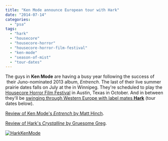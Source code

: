 ```yaml
---
title: "Ken Mode announce European tour with Hark"
date: "2014-07-14"
categories: 
  - "psa"
tags: 
  - "hark"
  - "housecore"
  - "housecore-horror"
  - "housecore-horror-film-festival"
  - "ken-mode"
  - "season-of-mist"
  - "tour-dates"
---
```


The guys in **Ken Mode** are having a busy year following the success of  their Juno-nominated 2013 album, _Entrench_. The last of their live summer prairie dates falls on July at the in Winnipeg. They're scheduled to play the [Housecore Horror Film Festival](http://housecorehorrorfilmfestival.com/) in Austin, Texas in October. And in between they'll be [swinging through Western Europe with label mates **Hark**](http://seasonofmist.tumblr.com/post/91584304780/critically-acclaimed-power-trio-harkband-has) (tour dates below).

[Review of Ken Mode's _Entrench_ by Matt Hinch](https://hellbound.ca/2013/03/ken-mode-entrench/).

[Review of Hark's _Crystalline_ by Gruesome Greg](https://hellbound.ca/2014/04/hark-crystalline/).

[![HarkKenMode](https://hellbound.ca/wp-content/uploads/2014/07/HarkKenMode.jpg)](https://hellbound.ca/wp-content/uploads/2014/07/HarkKenMode.jpg)
